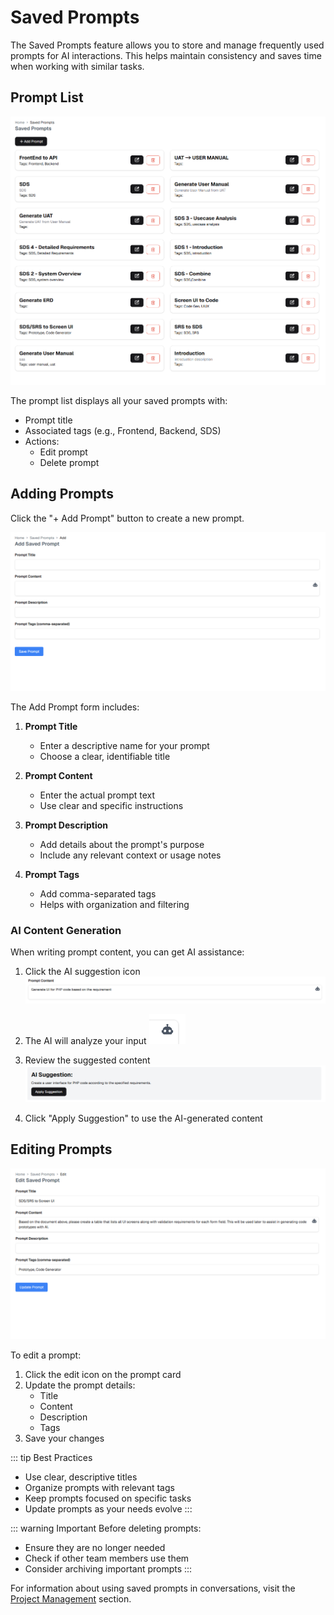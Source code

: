 # Saved Prompts

The Saved Prompts feature allows you to store and manage frequently used prompts for AI interactions. This helps maintain consistency and saves time when working with similar tasks.

## Prompt List

![Saved Prompts](../image/aidevx/tools-saved-prompts.png)

The prompt list displays all your saved prompts with:
- Prompt title
- Associated tags (e.g., Frontend, Backend, SDS)
- Actions:
  - Edit prompt
  - Delete prompt

## Adding Prompts

Click the "+ Add Prompt" button to create a new prompt.

![Add Prompt](../image/aidevx/tools-saved-prompts-add.png)

The Add Prompt form includes:

1. **Prompt Title**
   - Enter a descriptive name for your prompt
   - Choose a clear, identifiable title

2. **Prompt Content**
   - Enter the actual prompt text
   - Use clear and specific instructions

3. **Prompt Description**
   - Add details about the prompt's purpose
   - Include any relevant context or usage notes

4. **Prompt Tags**
   - Add comma-separated tags
   - Helps with organization and filtering

### AI Content Generation

When writing prompt content, you can get AI assistance:

1. Click the AI suggestion icon
![AI Generation](../image/aidevx/tools-saved-prompts-add-aigen-content.png)

2. The AI will analyze your input
![AI Button](../image/aidevx/tools-saved-prompts-add-aigen-content-button.png)

3. Review the suggested content
![AI Suggestion](../image/aidevx/tools-saved-prompts-add-aigen-content-suggestion.png)

4. Click "Apply Suggestion" to use the AI-generated content

## Editing Prompts

![Edit Prompt](../image/aidevx/tools-saved-prompts-edit.png)

To edit a prompt:
1. Click the edit icon on the prompt card
2. Update the prompt details:
   - Title
   - Content
   - Description
   - Tags
3. Save your changes

::: tip Best Practices
- Use clear, descriptive titles
- Organize prompts with relevant tags
- Keep prompts focused on specific tasks
- Update prompts as your needs evolve
:::

::: warning Important
Before deleting prompts:
- Ensure they are no longer needed
- Check if other team members use them
- Consider archiving important prompts
:::

For information about using saved prompts in conversations, visit the [Project Management](./project-management.md) section. 